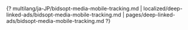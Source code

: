 {? multilang/ja-JP/bidsopt-media-mobile-tracking.md | localized/deep-linked-ads/bidsopt-media-mobile-tracking.md | pages/deep-linked-ads/bidsopt-media-mobile-tracking.md ?}
